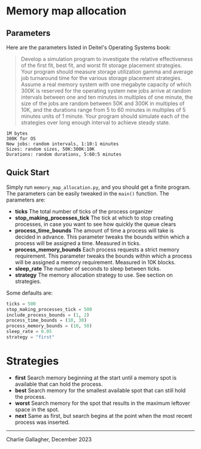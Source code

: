 # Memory map allocation
## Parameters
Here are the parameters listed in Deitel's Operating Systems book:

> Develop a simulation program to investigate the relative effectiveness of the first fit, best fit, and worst fit storage placement strategies. Your program should measure storage utilization gamma and average job turnaround time for the various storage placement strategies. Assume a real memory system with one megabyte capacity of which 300K is reserved for the operating system new jobs arrive at random intervals between one and ten minutes in multiples of one minute, the size of the jobs are random between 50K and 300K in multiples of 10K, and the durations range from 5 to 60 minutes in multiples of 5 minutes units of 1 minute. Your program should simulate each of the strategies over long enough interval to achieve steady state.

```
1M bytes
300K for OS
New jobs: random intervals, 1:10:1 minutes
Sizes: random sizes, 50K:300K:10K
Durations: random durations, 5:60:5 minutes
```


## Quick Start

Simply run `memory_map_allocation.py`, and you should get a finite program. The parameters can be easily tweaked in the ``main()`` function. The parameters are:

- **ticks** The total number of ticks of the process organizer
- **stop_making_processes_tick** The tick at which to stop creating processes, in case you want to see how quickly the queue clears
- **process_time_bounds** The amount of time a process will take is decided in advance. This parameter tweaks the bounds within which a process will be assigned a time. Measured in ticks.
- **process_memory_bounds** Each process requests a strict memory requirement. This parameter tweaks the bounds within which a process will be assigned a memory requirement. Measured in 10K blocks.
- **sleep_rate** The number of seconds to sleep between ticks.
- **strategy** The memory allocation strategy to use. See section on strategies.

Some defaults are:

```py
ticks = 500
stop_making_processes_tick = 500
include_process_bounds = (1, 2)
process_time_bounds = (10, 30)
process_memory_bounds = (10, 50)
sleep_rate = 0.05
strategy = "first"
```


# Strategies

- **first** Search memory beginning at the start until a memory spot is available that can hold the process.
- **best** Search memory for the smallest available spot that can still hold the process.
- **worst** Search memory for the spot that results in the maximum leftover space in the spot.
- **next** Same as first, but search begins at the point when the most recent process was inserted.



---

Charlie Gallagher, December 2023